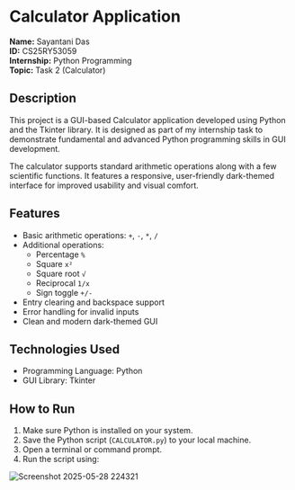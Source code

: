 # Calculator Application

**Name:** Sayantani Das  
**ID:** CS25RY53059  
**Internship:** Python Programming  
**Topic:** Task 2 (Calculator)

## Description

This project is a GUI-based Calculator application developed using Python and the Tkinter library. It is designed as part of my internship task to demonstrate fundamental and advanced Python programming skills in GUI development.

The calculator supports standard arithmetic operations along with a few scientific functions. It features a responsive, user-friendly dark-themed interface for improved usability and visual comfort.

## Features

- Basic arithmetic operations: `+`, `-`, `*`, `/`
- Additional operations: 
  - Percentage `%`
  - Square `x²`
  - Square root `√`
  - Reciprocal `1/x`
  - Sign toggle `+/-`
- Entry clearing and backspace support
- Error handling for invalid inputs
- Clean and modern dark-themed GUI

## Technologies Used

- Programming Language: Python
- GUI Library: Tkinter

## How to Run

1. Make sure Python is installed on your system.
2. Save the Python script (`CALCULATOR.py`) to your local machine.
3. Open a terminal or command prompt.
4. Run the script using:

![Screenshot 2025-05-28 224321](https://github.com/user-attachments/assets/333db0a8-0a49-4d9d-b463-75fa4a569057)
